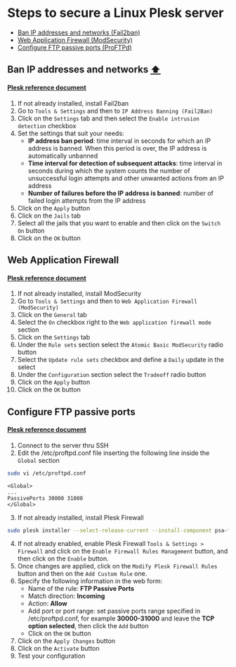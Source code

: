 # Steps to secure a Linux Plesk server

* [Ban IP addresses and networks (Fail2ban)](#ban-ip-addresses-and-networks)
* [Web Application Firewall (ModSecurity)](#web-application-firewall)
* [Configure FTP passive ports (ProFTPd)](#configure-ftp-passive-ports)


## Ban IP addresses and networks    [:arrow_up:](#steps-to-secure-a-linux-plesk-server)
#### [Plesk reference document](https://docs.plesk.com/en-US/onyx/administrator-guide/server-administration/protection-against-brute-force-attacks-fail2ban.73381/)

1. If not already installed, install Fail2ban
2. Go to `Tools & Settings` and then to `IP Address Banning (Fail2Ban)`
3. Click on the `Settings` tab and then select the `Enable intrusion detection` checkbox
4. Set the settings that suit your needs:
   - **IP address ban period**: time interval in seconds for which an IP address is banned. When this period is over, the IP address is automatically unbanned
   - **Time interval for detection of subsequent attacks**: time interval in seconds during which the system counts the number of unsuccessful login attempts and other unwanted actions from an IP address
   - **Number of failures before the IP address is banned**: number of failed login attempts from the IP address
5. Click on the `Apply` button
6. Click on the `Jails` tab
7. Select all the jails that you want to enable and then click on the `Switch On` button
8. Click on the `OK` button


## Web Application Firewall
#### [Plesk reference document](https://docs.plesk.com/en-US/onyx/administrator-guide/server-administration/web-application-firewall-modsecurity.73383/)

1. If not already installed, install ModSecurity
2. Go to `Tools & Settings` and then to `Web Application Firewall (ModSecurity)`
3. Click on the `General` tab
4. Select the `On` checkbox right to the `Web application firewall mode` section
5. Click on the `Settings` tab
6. Under the `Rule sets` section select the `Atomic Basic ModSecurity` radio button
7. Select the `Update rule sets` checkbox and define a `Daily` update in the select
8. Under the `Configuration` section select the `Tradeoff` radio button
9. Click on the `Apply` button
10. Click on the `OK` button


## Configure FTP passive ports
#### [Plesk reference document](https://support.plesk.com/hc/en-us/articles/213902285)

1. Connect to the server thru SSH
2. Edit the /etc/proftpd.conf file inserting the following line inside the `Global` section
```bash
sudo vi /etc/proftpd.conf
```    
```
<Global>
...
PassivePorts 30000 31000
</Global>
```
3. If not already installed, install Plesk Firewall 
```bash
sudo plesk installer --select-release-current --install-component psa-firewall
```
4. If not already enabled, enable Plesk Firewall `Tools & Settings > Firewall` and click on the `Enable Firewall Rules Management` button, and then click on the `Enable` button.
5. Once changes are applied, click on the `Modify Plesk Firewall Rules` button and then on the `Add Custom Rule` one.
6. Specify the following information in the web form:
   - Name of the rule: **FTP Passive Ports**
   - Match direction: **Incoming**
   - Action: **Allow**
   - Add port or port range: set passive ports range specified in /etc/proftpd.conf, for example **30000-31000** and leave the **TCP option selected**, then click the `Add` button
   - Click on the `OK` button
7. Click on the `Apply Changes` button
8. Click on the `Activate` button
9. Test your configuration
